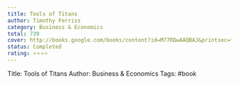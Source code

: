 ```yaml
---
title: Tools of Titans
author: Timothy Ferriss
category: Business & Economics
total: 739
cover: http://books.google.com/books/content?id=M77RDwAAQBAJ&printsec=frontcover&img=1&zoom=1&edge=curl&source=gbs_api
status: Completed
rating: ⭐⭐⭐⭐
---
```

Title: Tools of Titans
Author: Business & Economics
Tags: #book